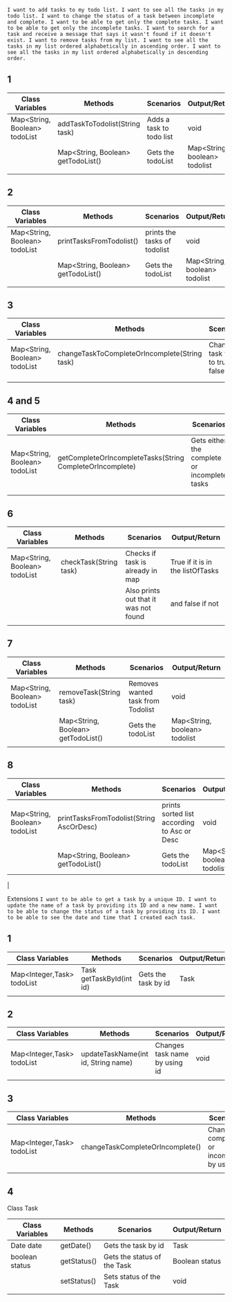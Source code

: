 

``
I want to add tasks to my todo list.
I want to see all the tasks in my todo list.
I want to change the status of a task between incomplete and complete.
I want to be able to get only the complete tasks.
I want to be able to get only the incomplete tasks.
I want to search for a task and receive a message that says it wasn't found if it doesn't exist.
I want to remove tasks from my list.
I want to see all the tasks in my list ordered alphabetically in ascending order.
I want to see all the tasks in my list ordered alphabetically in descending order.
``



## 1

| Class Variables               | Methods                            | Scenarios                | Output/Return                 |
|-------------------------------|------------------------------------|--------------------------|-------------------------------|
| Map<String, Boolean> todoList | addTaskToTodolist(String task)     | Adds a task to todo list | void                          |
|                               | Map<String, Boolean> getTodoList() | Gets the todoList        | Map<String, boolean> todolist |
|                               |                                    |                          |                               |

## 2

| Class Variables               | Methods                            | Scenarios                    | Output/Return                 |
|-------------------------------|------------------------------------|------------------------------|-------------------------------|
| Map<String, Boolean> todoList | printTasksFromTodolist()           | prints the tasks of todolist | void                          |
|                               | Map<String, Boolean> getTodoList() | Gets the todoList            | Map<String, boolean> todolist |
|                               |                                    |                              |                               |


## 3

| Class Variables               | Methods                                       | Scenarios                           | Output/Return |
|-------------------------------|-----------------------------------------------|-------------------------------------|---------------|
| Map<String, Boolean> todoList | changeTaskToCompleteOrIncomplete(String task) | Changes task value to true or false | void          |
|                               |                                               |                                     |               |
|                               |                                               |                                     |               |


## 4 and 5

| Class Variables               | Methods                                                   | Scenarios                                    | Output/Return              |
|-------------------------------|-----------------------------------------------------------|----------------------------------------------|----------------------------|
| Map<String, Boolean> todoList | getCompleteOrIncompleteTasks(String CompleteOrIncomplete) | Gets either the complete or incomplete tasks | Map<String, Boolean> tasks |
|                               |                                                           |                                              |                            |
|                               |                                                           |                                              |                            |


## 6

| Class Variables               | Methods                | Scenarios                             | Output/Return                    |
|-------------------------------|------------------------|---------------------------------------|----------------------------------|
| Map<String, Boolean> todoList | checkTask(String task) | Checks if task is already in map      | True if it is in the listOfTasks |
|                               |                        | Also prints out that it was not found | and false if not                 |
|                               |                        |                                       |                                  |


## 7

| Class Variables               | Methods                             | Scenarios                         | Output/Return                  |
|-------------------------------|-------------------------------------|-----------------------------------|--------------------------------|
| Map<String, Boolean> todoList | removeTask(String task)             | Removes wanted task from Todolist | void                           |
|                               | Map<String, Boolean> getTodoList()  | Gets the todoList                 | Map<String, boolean> todolist  |
|                               |                                     |                                   |                                |

## 8

| Class Variables               | Methods                                  | Scenarios                                   | Output/Return                  |
|-------------------------------|------------------------------------------|---------------------------------------------|--------------------------------|
| Map<String, Boolean> todoList | printTasksFromTodolist(String AscOrDesc) | prints sorted list according to Asc or Desc | void                           |
|                               | Map<String, Boolean> getTodoList()       | Gets the todoList                           | Map<String, boolean> todolist  |
|   



Extensions
``
I want to be able to get a task by a unique ID.
I want to update the name of a task by providing its ID and a new name.
I want to be able to change the status of a task by providing its ID.
I want to be able to see the date and time that I created each task.
``
## 1

| Class Variables            | Methods                  | Scenarios           | Output/Return |
|----------------------------|--------------------------|---------------------|---------------|
| Map<Integer,Task> todoList | Task getTaskById(int id) | Gets the task by id | Task          |
|                            |                          |                     |               |


## 2

| Class Variables            | Methods                             | Scenarios                     | Output/Return |
|----------------------------|-------------------------------------|-------------------------------|---------------|
| Map<Integer,Task> todoList | updateTaskName(int id, String name) | Changes task name by using id | void          |
|                            |                                     |                               |               |



## 3

| Class Variables            | Methods                          | Scenarios                                  | Output/Return |
|----------------------------|----------------------------------|--------------------------------------------|---------------|
| Map<Integer,Task> todoList | changeTaskCompleteOrIncomplete() | Changes complete or incomplete by using id | void          |
|                            |                                  |                                            |               |


## 4

Class Task 

| Class Variables | Methods     | Scenarios                   | Output/Return  |
|-----------------|-------------|-----------------------------|----------------|
| Date date       | getDate()   | Gets the task by id         | Task           |
| boolean status  | getStatus() | Gets the status of the Task | Boolean status |
|                 | setStatus() | Sets status of the Task     | void           |
|                 |             |                             |                |


